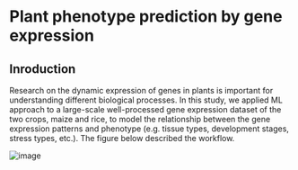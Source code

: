 # Plant phenotype prediction by gene expression

## Inroduction
Research on the dynamic expression of genes in plants is important for understanding different biological processes. In this study, we applied ML approach to a large-scale well-processed gene expression dataset of the two crops, maize and rice, to model the relationship between the gene expression patterns and phenotype (e.g. tissue types, development stages, stress types, etc.). The figure below described the workflow.

![image](https://github.com/Zefeng2018/plant-phenotype-prediction-by-gene-expression/blob/main/images/%E6%9C%AA%E6%A0%87%E9%A2%98-1_%E7%94%BB%E6%9D%BF%201.tif)
